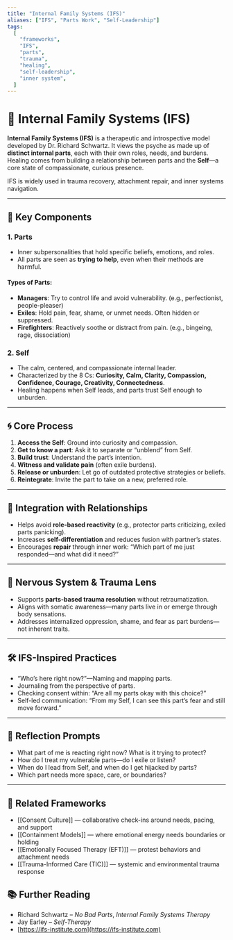 ```yaml
---
title: "Internal Family Systems (IFS)"
aliases: ["IFS", "Parts Work", "Self-Leadership"]
tags:
  [
    "frameworks",
    "IFS",
    "parts",
    "trauma",
    "healing",
    "self-leadership",
    "inner system",
  ]
---
```


<!-- @format -->

# 🧩 Internal Family Systems (IFS)

**Internal Family Systems (IFS)** is a therapeutic and introspective model developed by Dr. Richard Schwartz. It views the psyche as made up of **distinct internal parts**, each with their own roles, needs, and burdens. Healing comes from building a relationship between parts and the **Self**—a core state of compassionate, curious presence.

IFS is widely used in trauma recovery, attachment repair, and inner systems navigation.

---

## 🧠 Key Components

### 1. **Parts**

- Inner subpersonalities that hold specific beliefs, emotions, and roles.
- All parts are seen as **trying to help**, even when their methods are harmful.

#### Types of Parts:

- **Managers**: Try to control life and avoid vulnerability. (e.g., perfectionist, people-pleaser)
- **Exiles**: Hold pain, fear, shame, or unmet needs. Often hidden or suppressed.
- **Firefighters**: Reactively soothe or distract from pain. (e.g., bingeing, rage, dissociation)

### 2. **Self**

- The calm, centered, and compassionate internal leader.
- Characterized by the 8 Cs: **Curiosity, Calm, Clarity, Compassion, Confidence, Courage, Creativity, Connectedness**.
- Healing happens when Self leads, and parts trust Self enough to unburden.

---

## 🌀 Core Process

1. **Access the Self**: Ground into curiosity and compassion.
2. **Get to know a part**: Ask it to separate or “unblend” from Self.
3. **Build trust**: Understand the part’s intention.
4. **Witness and validate pain** (often exile burdens).
5. **Release or unburden**: Let go of outdated protective strategies or beliefs.
6. **Reintegrate**: Invite the part to take on a new, preferred role.

---

## 🔄 Integration with Relationships

- Helps avoid **role-based reactivity** (e.g., protector parts criticizing, exiled parts panicking).
- Increases **self-differentiation** and reduces fusion with partner’s states.
- Encourages **repair** through inner work: “Which part of me just responded—and what did it need?”

---

## 🧠 Nervous System & Trauma Lens

- Supports **parts-based trauma resolution** without retraumatization.
- Aligns with somatic awareness—many parts live in or emerge through body sensations.
- Addresses internalized oppression, shame, and fear as part burdens—not inherent traits.

---

## 🛠 IFS-Inspired Practices

- “Who’s here right now?”—Naming and mapping parts.
- Journaling from the perspective of parts.
- Checking consent within: “Are all my parts okay with this choice?”
- Self-led communication: “From my Self, I can see this part’s fear and still move forward.”

---

## 💬 Reflection Prompts

- What part of me is reacting right now? What is it trying to protect?
- How do I treat my vulnerable parts—do I exile or listen?
- When do I lead from Self, and when do I get hijacked by parts?
- Which part needs more space, care, or boundaries?

---

## 🔗 Related Frameworks

- [[Consent Culture]] — collaborative check-ins around needs, pacing, and support
- [[Containment Models]] — where emotional energy needs boundaries or holding
- [[Emotionally Focused Therapy (EFT)]] — protest behaviors and attachment needs
- [[Trauma-Informed Care (TIC)]] — systemic and environmental trauma response

## 📚 Further Reading

- Richard Schwartz – _No Bad Parts_, _Internal Family Systems Therapy_
- Jay Earley – _Self-Therapy_
- [https://ifs-institute.com](https://ifs-institute.com)
